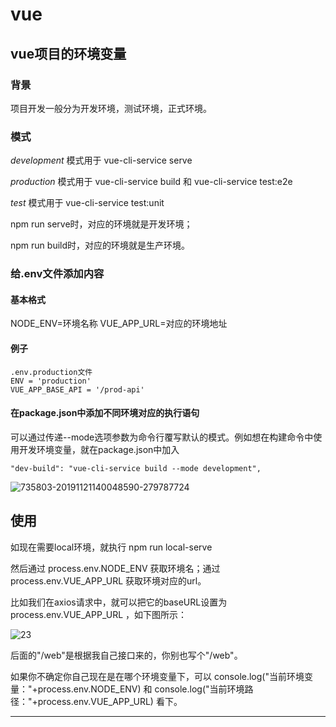 # vue

## vue项目的环境变量

### 背景

项目开发一般分为开发环境，测试环境，正式环境。

### 模式

*development*     模式用于 vue-cli-service serve

*production*        模式用于 vue-cli-service build 和 vue-cli-service test:e2e

*test*                     模式用于 vue-cli-service test:unit

npm run serve时，对应的环境就是开发环境；

npm run build时，对应的环境就是生产环境。

### 给.env文件添加内容

#### 基本格式

NODE_ENV=环境名称
VUE_APP_URL=对应的环境地址

#### 例子

```
.env.production文件
ENV = 'production'
VUE_APP_BASE_API = '/prod-api'
```

#### 在package.json中添加不同环境对应的执行语句

可以通过传递--mode选项参数为命令行覆写默认的模式。例如想在构建命令中使用开发环境变量，就在package.json中加入

```
"dev-build": "vue-cli-service build --mode development",
```

![735803-20191121140048590-279787724](C:\Users\Administrator\Desktop\735803-20191121140048590-279787724.png)

## 使用

如现在需要local环境，就执行 npm run local-serve

然后通过 process.env.NODE_ENV 获取环境名；通过 process.env.VUE_APP_URL 获取环境对应的url。

比如我们在axios请求中，就可以把它的baseURL设置为  process.env.VUE_APP_URL ，如下图所示：

![23](C:\Users\Administrator\Desktop\23.png)

后面的"/web"是根据我自己接口来的，你别也写个"/web"。

如果你不确定你自己现在是在哪个环境变量下，可以   console.log("当前环境变量："+process.env.NODE_ENV) 和   console.log("当前环境路径："+process.env.VUE_APP_URL)  看下。

----------------------------------------------------------------------------------------------------------------------------------------------------------------------------------------------------------------------------------------------------------------------------------------------------------------------